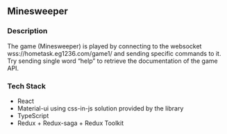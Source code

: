 ## Minesweeper

### **Description**
The game (Minesweeper) is played by connecting to the websocket wss://hometask.eg1236.com/game1/ and sending specific commands to it. Try sending single word “help” to retrieve the documentation of the game API. 

### **Tech Stack**
- React
- Material-ui using css-in-js solution provided by the library
- TypeScript
- Redux + Redux-saga + Redux Toolkit
